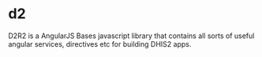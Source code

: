 d2
==

D2R2 is a AngularJS Bases javascript library that contains all sorts of useful angular services, directives etc for building DHIS2 apps. 
